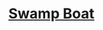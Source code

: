 # [Swamp Boat](https://education.lego.com/en-us/lessons/spikeessential-happy-traveler/spikeessential-swamp-boat)
